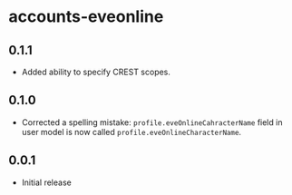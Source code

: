 # accounts-eveonline

## 0.1.1

* Added ability to specify CREST scopes.

## 0.1.0

* Corrected a spelling mistake: `profile.eveOnlineCahracterName` field in user model is now called `profile.eveOnlineCharacterName`.

## 0.0.1

* Initial release
